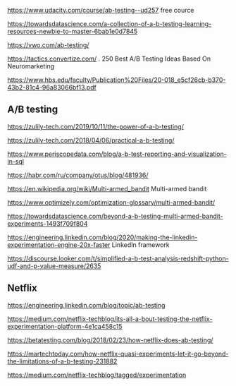 
<https://www.udacity.com/course/ab-testing--ud257> free cource


<https://towardsdatascience.com/a-collection-of-a-b-testing-learning-resources-newbie-to-master-6bab1e0d7845>

<https://vwo.com/ab-testing/>

<https://tactics.convertize.com/> . 250 Best A/B Testing Ideas Based On Neuromarketing

<https://www.hbs.edu/faculty/Publication%20Files/20-018_e5cf26cb-b370-43b2-81c4-96a83066bf13.pdf>



##  A/B testing

<https://zulily-tech.com/2019/10/11/the-power-of-a-b-testing/>

<https://zulily-tech.com/2018/04/06/practical-a-b-testing/>

<https://www.periscopedata.com/blog/a-b-test-reporting-and-visualization-in-sql>

<https://habr.com/ru/company/otus/blog/481936/>

<https://en.wikipedia.org/wiki/Multi-armed_bandit>   Multi-armed bandit

<https://www.optimizely.com/optimization-glossary/multi-armed-bandit/>

<https://towardsdatascience.com/beyond-a-b-testing-multi-armed-bandit-experiments-1493f709f804>

<https://engineering.linkedin.com/blog/2020/making-the-linkedin-experimentation-engine-20x-faster>  LinkedIn framework

<https://discourse.looker.com/t/simplified-a-b-test-analysis-redshift-python-udf-and-p-value-measure/2635>

## Netflix

<https://engineering.linkedin.com/blog/topic/ab-testing>

<https://medium.com/netflix-techblog/its-all-a-bout-testing-the-netflix-experimentation-platform-4e1ca458c15>

<https://betatesting.com/blog/2018/02/23/how-netflix-does-ab-testing/>

<https://martechtoday.com/how-netflix-quasi-experiments-let-it-go-beyond-the-limitations-of-a-b-testing-231882>

<https://medium.com/netflix-techblog/tagged/experimentation>
